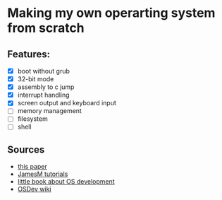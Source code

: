 # Making my own operarting system from scratch

## Features:
  - [x] boot without grub
  - [x] 32-bit mode
  - [x] assembly to c jump
  - [x] interrupt handling
  - [x] screen output and keyboard input
  - [ ] memory management
  - [ ] filesystem
  - [ ] shell

## Sources
  - [this paper](https://www.cs.bham.ac.uk/~exr/lectures/opsys/10_11/lectures/os-dev.pdf)
  - [JamesM tutorials](https://web.archive.org/web/20160412174753/http://www.jamesmolloy.co.uk/tutorial_html/index.html)
  - [little book about OS development](https://littleosbook.github.io)
  - [OSDev wiki](https://wiki.osdev.org/Main_Page)
